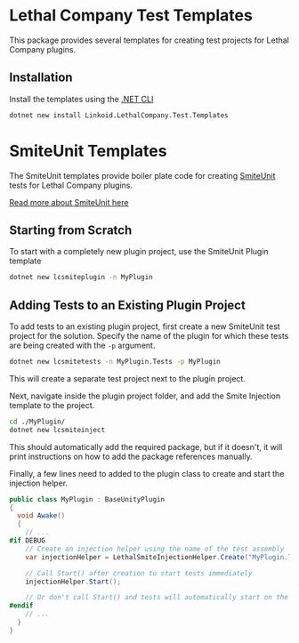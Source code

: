 # Lethal Company Test Templates
This package provides several templates for creating test projects 
for Lethal Company plugins.

## Installation
Install the templates using the [.NET CLI](https://learn.microsoft.com/en-us/dotnet/core/tools/dotnet-new-install)
```sh
dotnet new install Linkoid.LethalCompany.Test.Templates
```

# SmiteUnit Templates
The SmiteUnit templates provide boiler plate code for creating [SmiteUnit](https://github.com/linkoid/SmiteUnit/#smiteunit-) tests for Lethal Company plugins.

[Read more about SmiteUnit here](https://github.com/linkoid/SmiteUnit/#smiteunit-)

## Starting from Scratch
To start with a completely new plugin project, use the SmiteUnit Plugin template
```sh
dotnet new lcsmiteplugin -n MyPlugin
```

## Adding Tests to an Existing Plugin Project
To add tests to an existing plugin project, 
first create a new SmiteUnit test project for the solution.
Specify the name of the plugin for which these tests are being created with the `-p` argument. 
```sh
dotnet new lcsmitetests -n MyPlugin.Tests -p MyPlugin
```
This will create a separate test project next to the plugin project.

Next, navigate inside the plugin project folder, and add the Smite Injection template to the project.
```sh
cd ./MyPlugin/
dotnet new lcsmiteinject
```
This should automatically add the required package, but if it doesn't, it will print instructions on how to add the package references manually.

Finally, a few lines need to added to the plugin class to create and start the injection helper.
```cs
public class MyPlugin : BaseUnityPlugin
{
  void Awake()
  {
    // ...
#if DEBUG
    // Create an injection helper using the name of the test assembly
    var injectionHelper = LethalSmiteInjectionHelper.Create("MyPlugin.Tests");

    // Call Start() after creation to start tests immediately
    injectionHelper.Start();

    // Or don't call Start() and tests will automatically start on the next frame.
#endif
    // ...
  }
}
```

